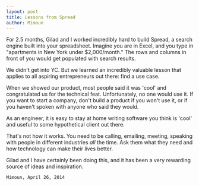 ```yaml
---
layout: post
title: Lessons from Spread
author: Mimoun
---
```



For 2.5 months, Gilad and I worked incredibly hard to build Spread, a search engine built into your spreadsheet. Imagine you are in Excel, and you type in "apartments in New York under $2,000/month." The rows and columns in front of you would get populated with search results.

We didn't get into YC. But we learned an incredibly valuable lesson that applies to all aspiring entrepreneurs out there: find a use case. 

When we showed our product, most people said it was 'cool' and congratulated us for the technical feat. Unfortunately, no one would use it. If you want to start a company, don't build a product if you won't use it, or if you haven't spoken with anyone who said they would.

As an engineer, it is easy to stay at home writing software you think is 'cool' and useful to some hypothetical client out there. 

That's not how it works. You need to be calling, emailing, meeting, speaking with people in different industries *all* the time. Ask them what they need and how technology can make their lives better.

Gilad and I have certainly been doing this, and it has been a very rewarding source of ideas and inspiration.


`Mimoun, April 26, 2014`

